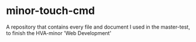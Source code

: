 # minor-touch-cmd
A repository that contains every file and document I used in the master-test, to finish the HVA-minor 'Web Development'
